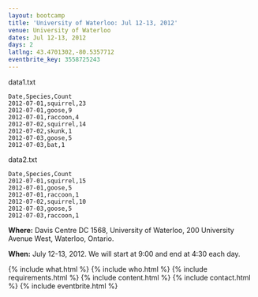 ```yaml
---
layout: bootcamp
title: 'University of Waterloo: Jul 12-13, 2012'
venue: University of Waterloo
dates: Jul 12-13, 2012
days: 2
latlng: 43.4701302,-80.5357712
eventbrite_key: 3558725243
---
```

data1.txt


    Date,Species,Count
    2012-07-01,squirrel,23
    2012-07-01,goose,9
    2012-07-01,raccoon,4
    2012-07-02,squirrel,14
    2012-07-02,skunk,1
    2012-07-03,goose,5
    2012-07-03,bat,1

data2.txt


    Date,Species,Count
    2012-07-01,squirrel,15
    2012-07-01,goose,5
    2012-07-01,raccoon,1
    2012-07-02,squirrel,10
    2012-07-03,goose,5
    2012-07-03,raccoon,1

**Where:** Davis Centre DC 1568, University of Waterloo, 200 University Avenue West, Waterloo, Ontario.

**When:** July 12-13, 2012. We will start at 9:00 and end at 4:30 each day.

{% include what.html %}
{% include who.html %}
{% include requirements.html %}
{% include content.html %}
{% include contact.html %}
{% include eventbrite.html %}
